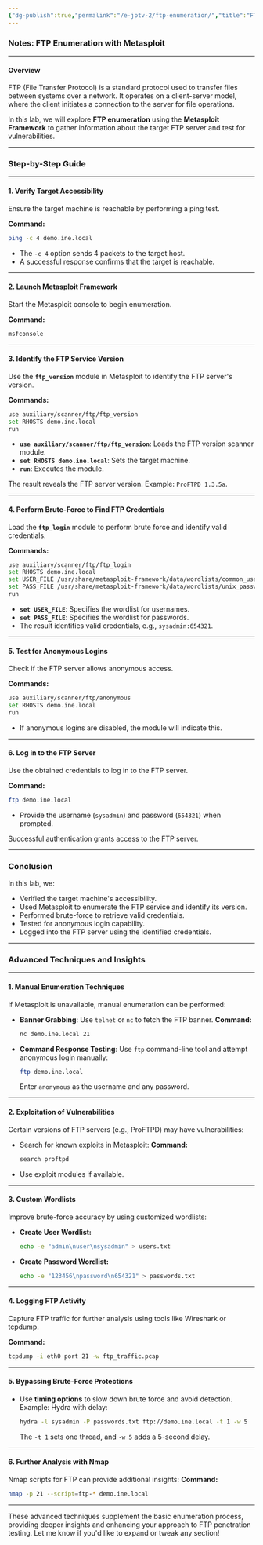 ```yaml
---
{"dg-publish":true,"permalink":"/e-jptv-2/ftp-enumeration/","title":"FTP Enumeration - eJPTv2","tags":["ejptv2","nmap","gardenEntry"]}
---
```


### Notes: FTP Enumeration with Metasploit

---

#### **Overview**

FTP (File Transfer Protocol) is a standard protocol used to transfer files between systems over a network. It operates on a client-server model, where the client initiates a connection to the server for file operations.

In this lab, we will explore **FTP enumeration** using the **Metasploit Framework** to gather information about the target FTP server and test for vulnerabilities.

---

### **Step-by-Step Guide**

---

#### **1. Verify Target Accessibility**

Ensure the target machine is reachable by performing a ping test.

**Command:**

```bash
ping -c 4 demo.ine.local
```

- The `-c 4` option sends 4 packets to the target host.
- A successful response confirms that the target is reachable.

---

#### **2. Launch Metasploit Framework**

Start the Metasploit console to begin enumeration.

**Command:**

```bash
msfconsole
```

---

#### **3. Identify the FTP Service Version**

Use the **`ftp_version`** module in Metasploit to identify the FTP server's version.

**Commands:**

```bash
use auxiliary/scanner/ftp/ftp_version
set RHOSTS demo.ine.local
run
```

- **`use auxiliary/scanner/ftp/ftp_version`**: Loads the FTP version scanner module.
- **`set RHOSTS demo.ine.local`**: Sets the target machine.
- **`run`**: Executes the module.

The result reveals the FTP server version. Example: `ProFTPD 1.3.5a`.

---

#### **4. Perform Brute-Force to Find FTP Credentials**

Load the **`ftp_login`** module to perform brute force and identify valid credentials.

**Commands:**

```bash
use auxiliary/scanner/ftp/ftp_login
set RHOSTS demo.ine.local
set USER_FILE /usr/share/metasploit-framework/data/wordlists/common_users.txt
set PASS_FILE /usr/share/metasploit-framework/data/wordlists/unix_passwords.txt
run
```

- **`set USER_FILE`**: Specifies the wordlist for usernames.
- **`set PASS_FILE`**: Specifies the wordlist for passwords.
- The result identifies valid credentials, e.g., `sysadmin:654321`.

---

#### **5. Test for Anonymous Logins**

Check if the FTP server allows anonymous access.

**Commands:**

```bash
use auxiliary/scanner/ftp/anonymous
set RHOSTS demo.ine.local
run
```

- If anonymous logins are disabled, the module will indicate this.

---

#### **6. Log in to the FTP Server**

Use the obtained credentials to log in to the FTP server.

**Command:**

```bash
ftp demo.ine.local
```

- Provide the username (`sysadmin`) and password (`654321`) when prompted.

Successful authentication grants access to the FTP server.

---

### **Conclusion**

In this lab, we:

- Verified the target machine's accessibility.
- Used Metasploit to enumerate the FTP service and identify its version.
- Performed brute-force to retrieve valid credentials.
- Tested for anonymous login capability.
- Logged into the FTP server using the identified credentials.

---

### **Advanced Techniques and Insights**

---

#### **1. Manual Enumeration Techniques**

If Metasploit is unavailable, manual enumeration can be performed:

- **Banner Grabbing**: Use `telnet` or `nc` to fetch the FTP banner. **Command:**
    
    ```bash
    nc demo.ine.local 21
    ```
    
- **Command Response Testing**: Use `ftp` command-line tool and attempt anonymous login manually:
    
    ```bash
    ftp demo.ine.local
    ```
    
    Enter `anonymous` as the username and any password.

---

#### **2. Exploitation of Vulnerabilities**

Certain versions of FTP servers (e.g., ProFTPD) may have vulnerabilities:

- Search for known exploits in Metasploit: **Command:**
    
    ```bash
    search proftpd
    ```
    
- Use exploit modules if available.

---

#### **3. Custom Wordlists**

Improve brute-force accuracy by using customized wordlists:

- **Create User Wordlist:**
    
    ```bash
    echo -e "admin\nuser\nsysadmin" > users.txt
    ```
    
- **Create Password Wordlist:**
    
    ```bash
    echo -e "123456\npassword\n654321" > passwords.txt
    ```
    

---

#### **4. Logging FTP Activity**

Capture FTP traffic for further analysis using tools like Wireshark or tcpdump.

**Command:**

```bash
tcpdump -i eth0 port 21 -w ftp_traffic.pcap
```

---

#### **5. Bypassing Brute-Force Protections**

- Use **timing options** to slow down brute force and avoid detection. Example: Hydra with delay:
    
    ```bash
    hydra -l sysadmin -P passwords.txt ftp://demo.ine.local -t 1 -w 5
    ```
    
    The `-t 1` sets one thread, and `-w 5` adds a 5-second delay.

---

#### **6. Further Analysis with Nmap**

Nmap scripts for FTP can provide additional insights: **Command:**

```bash
nmap -p 21 --script=ftp-* demo.ine.local
```

---

These advanced techniques supplement the basic enumeration process, providing deeper insights and enhancing your approach to FTP penetration testing. Let me know if you'd like to expand or tweak any section!